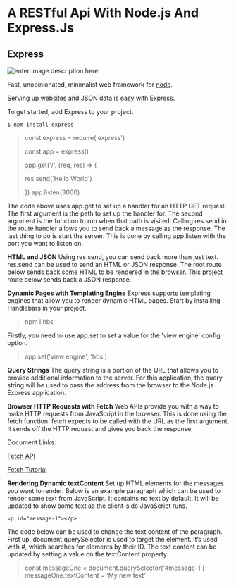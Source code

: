 # A RESTful Api With Node.js And Express.Js

## Express
![enter image description here](https://i.cloudup.com/zfY6lL7eFa-3000x3000.png)

Fast, unopinionated, minimalist web framework for [node](http://nodejs.org/).

Serving up websites and JSON data is easy with Express.

To get started, add Express to your project. 

    $ npm install express

>  const  express  =  require('express')
> 
> const  app  =  express()
> 
> app.get('/',   (req,  res) => {
> 
>  res.send('Hello World')
> 
> })
> app.listen(3000)


The code above uses app.get to set up a handler for an HTTP GET request. The first argument is the path to set up the handler for. The second argument is the function to run when that path is visited. Calling res.send in the route handler allows you to send back a message as the response.  The last thing to do is start the server. This is done by calling app.listen with the port you want to listen on. 

**HTML and JSON**
 Using res.send, you can send back more than just text. res.send can be used to send an HTML or JSON response. The root route below sends back some HTML to be rendered in the browser. This project route below sends back a JSON response. 
 
  **Dynamic Pages with Templating Engine**
Express supports templating engines that allow you to render dynamic HTML pages. 
Start by installing Handlebars in your project. 

> npm i hbs

Firstly, you need to use app.set to set a value for the 'view engine' config option. 

> app.set('view engine', 'hbs')

**Query Strings** 
The query string is a portion of the URL that allows you to provide additional information to the server. For this application, the query string will be used to pass the address from the browser to the Node.js Express application. 

 **Browser HTTP Requests with Fetch** 
 Web APIs provide you with a way to make HTTP requests from JavaScript in the browser. This is done using the fetch function. fetch expects to be called with the URL as the first argument. It sends off the HTTP request and gives you back the response. 
 
 Document Links:
 
 [Fetch API](https://developer.mozilla.org/en-US/docs/Web/API/Fetch_API)
 
 [Fetch Tutorial](https://developers.google.com/web/updates/2015/03/introduction-to-fetch)

**Rendering Dynamic textContent**
Set up HTML elements for the messages you want to render. Below is an example paragraph which can be used to render some text from JavaScript. It contains no text by default. It will be updated to show some text as the client-side JavaScript runs. 

    <p id="message-1"></p>
  The code below can be used to change the text content of the paragraph. First up, document.querySelector is used to target the element. It’s used with #, which searches for elements by their ID. The text content can be updated by setting a value on the textContent property. 

  

> const messageOne = document.querySelector('#message-1')   
> messageOne.textContent = 'My new text'


 
